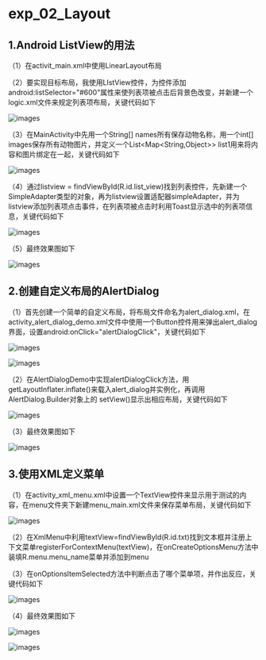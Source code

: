 # exp_02_Layout
## 1.Android ListView的用法
（1）在activit_main.xml中使用LinearLayout布局

（2）要实现目标布局，我使用LIstView控件，为控件添加android:listSelector="#600"属性来使列表项被点击后背景色改变，并新建一个logic.xml文件来规定列表项布局，关键代码如下

![images](https://github.com/Yechuizz/exp_03/blob/main/pictures/code1.png)

（3）在MainActivity中先用一个String[] names所有保存动物名称，用一个int[] images保存所有动物图片，并定义一个List<Map<String,Object>> list1用来将内容和图片绑定在一起，关键代码如下

![images](https://github.com/Yechuizz/exp_03/blob/main/pictures/code2.png)

（4）通过listview = findViewById(R.id.list_view)找到列表控件，先新建一个SimpleAdapter类型的对象，再为listview设置适配器simpleAdapter，并为listview添加列表项点击事件，在列表项被点击时利用Toast显示选中的列表项信息，关键代码如下

![images](https://github.com/Yechuizz/exp_03/blob/main/pictures/code3.png)

（5）最终效果图如下

![images](https://github.com/Yechuizz/exp_03/blob/main/pictures/exp1.png)

## 2.创建自定义布局的AlertDialog
（1）首先创建一个简单的自定义布局，将布局文件命名为alert_dialog.xml，在activity_alert_dialog_demo.xml文件中使用一个Button控件用来弹出alert_dialog界面，设置android:onClick="alertDialogClick"，关键代码如下

![images](https://github.com/Yechuizz/exp_03/blob/main/pictures/code4.png)

![images](https://github.com/Yechuizz/exp_03/blob/main/pictures/code5.png)

（2）在AlertDialogDemo中实现alertDialogClick方法，用getLayoutInflater.inflate()来载入alert_dialog并实例化，再调用AlertDialog.Builder对象上的 setView()显示出相应布局，关键代码如下

![images](https://github.com/Yechuizz/exp_03/blob/main/pictures/code6.png)

（3）最终效果图如下

![images](https://github.com/Yechuizz/exp_03/blob/main/pictures/exp2.png)

## 3.使用XML定义菜单
（1）在activity_xml_menu.xml中设置一个TextView控件来显示用于测试的内容，在menu文件夹下新建menu_main.xml文件来保存菜单布局，关键代码如下

![images](https://github.com/Yechuizz/exp_03/blob/main/pictures/code7.png)

（2）在XmlMenu中利用textView=findViewById(R.id.txt)找到文本框并注册上下文菜单registerForContextMenu(textView)，在onCreateOptionsMenu方法中装填R.menu.menu_name菜单并添加到menu

（3）在onOptionsItemSelected方法中判断点击了哪个菜单项，并作出反应，关键代码如下

![images](https://github.com/Yechuizz/exp_03/blob/main/pictures/code8.png)

（4）最终效果图如下

![images](https://github.com/Yechuizz/exp_03/blob/main/pictures/exp3-1.png)

![images](https://github.com/Yechuizz/exp_03/blob/main/pictures/exp3-2.png)
